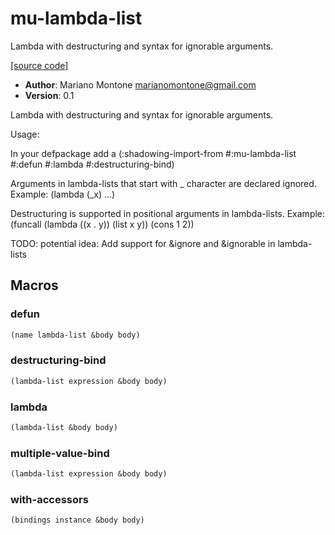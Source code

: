# mu-lambda-list

Lambda with destructuring and syntax for ignorable arguments.

[[source code]](../mu-lambda-list.lisp)

- **Author**: Mariano Montone <marianomontone@gmail.com>
- **Version**: 0.1


 Lambda with destructuring and syntax for ignorable arguments.

 Usage:

 In your defpackage add a (:shadowing-import-from #:mu-lambda-list #:defun #:lambda #:destructuring-bind)

 Arguments in lambda-lists that start with _ character are declared ignored.
 Example: (lambda (_x) ...)

 Destructuring is supported in positional arguments in lambda-lists.
 Example:
 (funcall (lambda ((x . y))
              (list x y))
         (cons 1 2))
 
 TODO: potential idea: Add support for &ignore and &ignorable in lambda-lists



## Macros
### defun

```lisp
(name lambda-list &body body)
```



### destructuring-bind

```lisp
(lambda-list expression &body body)
```



### lambda

```lisp
(lambda-list &body body)
```



### multiple-value-bind

```lisp
(lambda-list expression &body body)
```



### with-accessors

```lisp
(bindings instance &body body)
```



